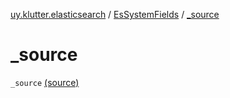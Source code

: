 [uy.klutter.elasticsearch](../index.md) / [EsSystemFields](index.md) / [_source](.)


# _source
`_source` [(source)](https://github.com/kohesive/klutter/blob/master/elasticsearch-jdk7/src/main/kotlin/uy/klutter/elasticsearch/Mappings.kt#L11)


